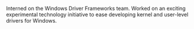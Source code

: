 Interned on the Windows Driver Frameworks team. Worked on an exciting experimental technology initiative to ease developing kernel and user-level drivers for Windows.